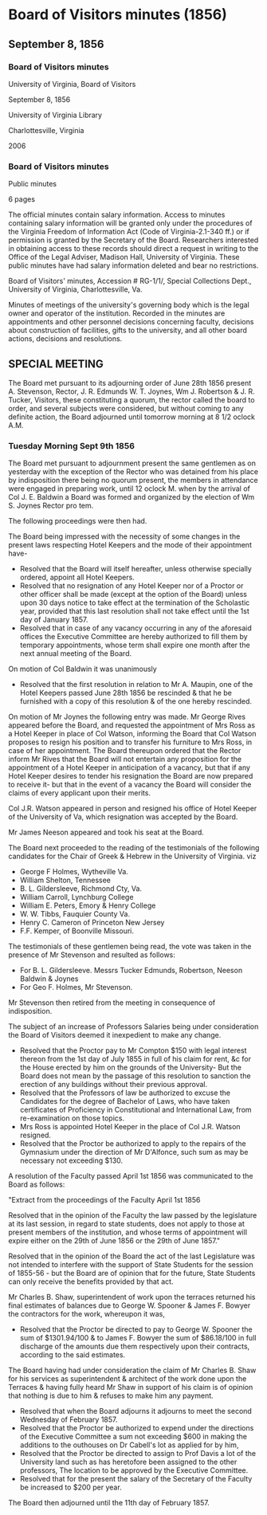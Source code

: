 <!-- llmformatted -->
# Board of Visitors minutes (1856)

## September 8, 1856

### Board of Visitors minutes

University of Virginia, Board of Visitors

September 8, 1856

University of Virginia Library

Charlottesville, Virginia

2006

### Board of Visitors minutes

Public minutes

6 pages

The official minutes contain salary information. Access to minutes containing salary information will be granted only under the procedures of the Virginia Freedom of Information Act (Code of Virginia-2.1-340 ff.) or if permission is granted by the Secretary of the Board. Researchers interested in obtaining access to these records should direct a request in writing to the Office of the Legal Adviser, Madison Hall, University of Virginia. These public minutes have had salary information deleted and bear no restrictions.

Board of Visitors' minutes, Accession # RG-1/1/, Special Collections Dept., University of Virginia, Charlottesville, Va.

Minutes of meetings of the university's governing body which is the legal owner and operator of the institution. Recorded in the minutes are appointments and other personnel decisions concerning faculty, decisions about construction of facilities, gifts to the university, and all other board actions, decisions and resolutions.

## SPECIAL MEETING

The Board met pursuant to its adjourning order of June 28th 1856 present A. Stevenson, Rector, J. R. Edmunds W. T. Joynes, Wm J. Robertson & J. R. Tucker, Visitors, these constituting a quorum, the rector called the board to order, and several subjects were considered, but without coming to any definite action, the Board adjourned until tomorrow morning at 8 1/2 oclock A.M.

### Tuesday Morning Sept 9th 1856

The Board met pursuant to adjournment present the same gentlemen as on yesterday with the exception of the Rector who was detained from his place by indisposition there being no quorum present, the members in attendance were engaged in preparing work, until 12 oclock M. when by the arrival of Col J. E. Baldwin a Board was formed and organized by the election of Wm S. Joynes Rector pro tem.

The following proceedings were then had.

The Board being impressed with the necessity of some changes in the present laws respecting Hotel Keepers and the mode of their appointment have-

* Resolved that the Board will itself hereafter, unless otherwise specially ordered, appoint all Hotel Keepers.
* Resolved that no resignation of any Hotel Keeper nor of a Proctor or other officer shall be made (except at the option of the Board) unless upon 30 days notice to take effect at the termination of the Scholastic year, provided that this last resolution shall not take effect until the 1st day of January 1857.
* Resolved that in case of any vacancy occurring in any of the aforesaid offices the Executive Committee are hereby authorized to fill them by temporary appointments, whose term shall expire one month after the next annual meeting of the Board.

On motion of Col Baldwin it was unanimously

* Resolved that the first resolution in relation to Mr A. Maupin, one of the Hotel Keepers passed June 28th 1856 be rescinded & that he be furnished with a copy of this resolution & of the one hereby rescinded.

On motion of Mr Joynes the following entry was made. Mr George Rives appeared before the Board, and requested the appointment of Mrs Ross as a Hotel Keeper in place of Col Watson, informing the Board that Col Watson proposes to resign his position and to transfer his furniture to Mrs Ross, in case of her appointment. The Board thereupon ordered that the Rector inform Mr Rives that the Board will not entertain any proposition for the appointment of a Hotel Keeper in anticipation of a vacancy, but that if any Hotel Keeper desires to tender his resignation the Board are now prepared to receive it- but that in the event of a vacancy the Board will consider the claims of every applicant upon their merits.

Col J.R. Watson appeared in person and resigned his office of Hotel Keeper of the University of Va, which resignation was accepted by the Board.

Mr James Neeson appeared and took his seat at the Board.

The Board next proceeded to the reading of the testimonials of the following candidates for the Chair of Greek & Hebrew in the University of Virginia. viz

* George F Holmes, Wytheville Va.
* William Shelton, Tennessee
* B. L. Gildersleeve, Richmond Cty, Va.
* William Carroll, Lynchburg College
* William E. Peters, Emory & Henry College
* W. W. Tibbs, Fauquier County Va.
* Henry C. Cameron of Princeton New Jersey
* F.F. Kemper, of Boonville Missouri.

The testimonials of these gentlemen being read, the vote was taken in the presence of Mr Stevenson and resulted as follows:

* For B. L. Gildersleeve. Messrs Tucker Edmunds, Robertson, Neeson Baldwin & Joynes
* For Geo F. Holmes, Mr Stevenson.

Mr Stevenson then retired from the meeting in consequence of indisposition.

The subject of an increase of Professors Salaries being under consideration the Board of Visitors deemed it inexpedient to make any change.

* Resolved that the Proctor pay to Mr Compton $150 with legal interest thereon from the 1st day of July 1855 in full of his claim for rent, \&c for the House erected by him on the grounds of the University- But the Board does not mean by the passage of this resolution to sanction the erection of any buildings without their previous approval.
* Resolved that the Professors of law be authorized to excuse the Candidates for the degree of Bachelor of Laws, who have taken certificates of Proficiency in Constitutional and International Law, from re-examination on those topics.
* Mrs Ross is appointed Hotel Keeper in the place of Col J.R. Watson resigned.
* Resolved that the Proctor be authorized to apply to the repairs of the Gymnasium under the direction of Mr D'Alfonce, such sum as may be necessary not exceeding $130.

A resolution of the Faculty passed April 1st 1856 was communicated to the Board as follows:

"Extract from the proceedings of the Faculty April 1st 1856

Resolved that in the opinion of the Faculty the law passed by the legislature at its last session, in regard to state students, does not apply to those at present members of the institution, and whose terms of appointment will expire either on the 29th of June 1856 or the 29th of June 1857."

Resolved that in the opinion of the Board the act of the last Legislature was not intended to interfere with the support of State Students for the session of 1855-56 - but the Board are of opinion that for the future, State Students can only receive the benefits provided by that act.

Mr Charles B. Shaw, superintendent of work upon the terraces returned his final estimates of balances due to George W. Spooner & James F. Bowyer the contractors for the work, whereupon it was,

* Resolved that the Proctor be directed to pay to George W. Spooner the sum of $1301.94/100 & to James F. Bowyer the sum of $86.18/100 in full discharge of the amounts due them respectively upon their contracts, according to the said estimates.

The Board having had under consideration the claim of Mr Charles B. Shaw for his services as superintendent & architect of the work done upon the Terraces & having fully heard Mr Shaw in support of his claim is of opinion that nothing is due to him & refuses to make him any payment.

* Resolved that when the Board adjourns it adjourns to meet the second Wednesday of February 1857.
* Resolved that the Proctor be authorized to expend under the directions of the Executive Committee a sum not exceeding $600 in making the additions to the outhouses on Dr Cabell's lot as applied for by him,
* Resolved that the Proctor be directed to assign to Prof Davis a lot of the University land such as has heretofore been assigned to the other professors, The location to be approved by the Executive Committee.
* Resolved that for the present the salary of the Secretary of the Faculty be increased to $200 per year.

The Board then adjourned until the 11th day of February 1857.
